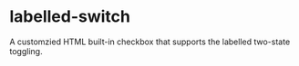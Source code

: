 # labelled-switch
A customzied HTML built-in checkbox that supports the labelled two-state toggling.
